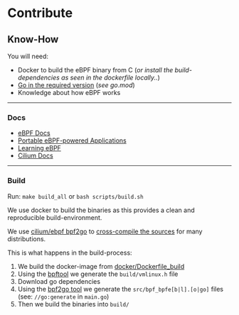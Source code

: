 # Contribute

## Know-How

You will need:
* Docker to build the eBPF binary from C (*or install the build-dependencies as seen in the dockerfile locally..*)
* [Go in the required version](https://go.dev/doc/install) (*see go.mod*)
* Knowledge about how eBPF works

----

### Docs

* [eBPF Docs](https://docs.ebpf.io/)
* [Portable eBPF-powered Applications](https://ebpf-go.dev/guides/portable-ebpf/)
* [Learning eBPF](https://cilium.isovalent.com/hubfs/Learning-eBPF%20-%20Full%20book.pdf)
* [Cilium Docs](https://docs.cilium.io/en/latest/reference-guides/bpf/)

----

### Build

Run: `make build_all` or `bash scripts/build.sh`

We use docker to build the binaries as this provides a clean and reproducible build-environment.

We use [cilium/ebpf bpf2go](https://ebpf-go.dev/guides/getting-started) to [cross-compile the sources](https://ebpf-go.dev/guides/portable-ebpf/#cross-compiling) for many distributions.

This is what happens in the build-process:

1. We build the docker-image from [docker/Dockerfile_build](https://github.com/O-X-L/ebpf-ja4t/blob/latest/docker/Dockerfile_build)
2. Using the [bpftool](https://github.com/libbpf/bpftool) we generate the `build/vmlinux.h` file
3. Download go dependencies
4. Using the [bpf2go tool](https://ebpf-go.dev/guides/portable-ebpf/) we generate the `src/bpf_bpfe[b|l].[o|go]` files (see: `//go:generate` in `main.go`)
5. Then we build the binaries into `build/`
